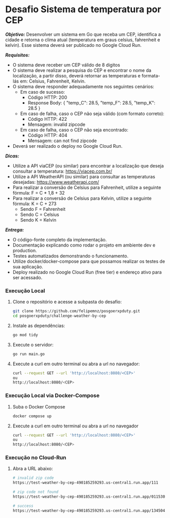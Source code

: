 # Desafio Sistema de temperatura por CEP

***Objetivo:*** Desenvolver um sistema em Go que receba um CEP, identifica a cidade e retorna o clima atual (temperatura em graus celsius, fahrenheit e kelvin). Esse sistema deverá ser publicado no Google Cloud Run.

***Requisitos:***
- O sistema deve receber um CEP válido de 8 digitos
- O sistema deve realizar a pesquisa do CEP e encontrar o nome da localização, a partir disso, deverá retornar as temperaturas e formata-lás em: Celsius, Fahrenheit, Kelvin.
- O sistema deve responder adequadamente nos seguintes cenários:
   - Em caso de sucesso:
      - Código HTTP: 200
      - Response Body: { "temp_C": 28.5, "temp_F": 28.5, "temp_K": 28.5 }
   - Em caso de falha, caso o CEP não seja válido (com formato correto):
      - Código HTTP: 422
      - Mensagem: invalid zipcode
   - ​​​Em caso de falha, caso o CEP não seja encontrado:
      - Código HTTP: 404
      - Mensagem: can not find zipcode
- Deverá ser realizado o deploy no Google Cloud Run.

***Dicas:***
- Utilize a API viaCEP (ou similar) para encontrar a localização que deseja consultar a temperatura: https://viacep.com.br/
- Utilize a API WeatherAPI (ou similar) para consultar as temperaturas desejadas: https://www.weatherapi.com/
- Para realizar a conversão de Celsius para Fahrenheit, utilize a seguinte fórmula: F = C * 1,8 + 32
- Para realizar a conversão de Celsius para Kelvin, utilize a seguinte fórmula: K = C + 273
   - Sendo F = Fahrenheit
   - Sendo C = Celsius
   - Sendo K = Kelvin

***Entrega:***
- O código-fonte completo da implementação.
- Documentação explicando como rodar o projeto em ambiente dev e production.
- Testes automatizados demonstrando o funcionamento.
- Utilize docker/docker-compose para que possamos realizar os testes de sua aplicação.
- Deploy realizado no Google Cloud Run (free tier) e endereço ativo para ser acessado.

### Execução Local

1. Clone o repositório e acesse a subpasta do desafio:

   ```bash
   git clone https://github.com/felipemnz/posgoerxpduty.git
   cd posgoerxpduty/challenge-weather-by-cep
   ```

2. Instale as dependências:

   ```bash
   go mod tidy
   ```

3. Execute o servidor:

   ```bash
   go run main.go
   ```

4. Execute a curl em outro terminal ou abra a url no navegador:

   ```bash
   curl --request GET --url 'http://localhost:8080/<CEP>'
   ou
   http://localhost:8080/<CEP>
   ```

### Execução Local via Docker-Compose
1. Suba o Docker Compose
   ```bash
   docker compose up
   ```

2. Execute a curl em outro terminal ou abra a url no navegador
   ```bash
   curl --request GET --url 'http://localhost:8080/<CEP>'
   ou
   http://localhost:8080/<CEP>
   ```

### Execução no Cloud-Run
1. Abra a URL abaixo:

   ```bash
   # invalid zip code
   https://test-weather-by-cep-490185259293.us-central1.run.app/111

   # zip code not found
   https://test-weather-by-cep-490185259293.us-central1.run.app/01153001

   # success
   https://test-weather-by-cep-490185259293.us-central1.run.app/13450402
   ```

